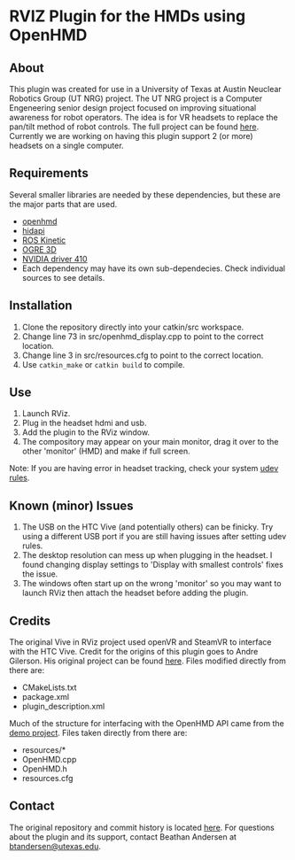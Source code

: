 # RVIZ Plugin for the HMDs using OpenHMD

## About
This plugin was created for use in a University of Texas at Austin Neuclear Robotics Group (UT NRG) project. The UT NRG project is a Computer Engeneering senior design project focused on improving situational awareness for robot operators. The idea is for VR headsets to replace the pan/tilt method of robot controls. The full project can be found [here](https://github.com/UTNuclearRoboticsPublic/ece-senior-design). Currently we are working on having this plugin support 2 (or more) headsets on a single computer.

## Requirements
Several smaller libraries are needed by these dependencies, but these are the major parts that are used.
* [openhmd](https://github.com/OpenHMD/OpenHMD)
* [hidapi](https://packages.debian.org/source/jessie/hidapi)
* [ROS Kinetic](http://wiki.ros.org/kinetic)
* [OGRE 3D](https://www.ogre3d.org/)
* [NVIDIA driver 410](https://www.nvidia.com/object/unix.html)
* Each dependency may have its own sub-dependecies. Check individual sources to see details.

## Installation
1. Clone the repository directly into your catkin/src workspace.
2. Change line 73 in src/openhmd_display.cpp to point to the correct location.
3. Change line 3 in src/resources.cfg to point to the correct location.
4. Use `catkin_make` or `catkin build` to compile.

## Use
1. Launch RViz.
2. Plug in the headset hdmi and usb.
3. Add the plugin to the RViz window.
4. The compository may appear on your main monitor, drag it over to the other 'monitor' (HMD) and make if full screen.

Note: If you are having error in headset tracking, check your system [udev rules](https://github.com/OpenHMD/OpenHMD/wiki/Udev-rules-list).

## Known (minor) Issues
1. The USB on the HTC Vive (and potentially others) can be finicky. Try using a different USB port if you are still having issues after setting udev rules.
2. The desktop resolution can mess up when plugging in the headset. I found changing display settings to 'Display with smallest controls' fixes the issue.
3. The windows often start up on the wrong 'monitor' so you may want to launch RViz then attach the headset before adding the plugin.

## Credits
The original Vive in RViz project used openVR and SteamVR to interface with the HTC Vive. Credit for the origins of this plugin goes to Andre Gilerson. His original project can be found [here](https://github.com/AndreGilerson/rviz_vive). Files modified directly from there are:
* CMakeLists.txt
* package.xml
* plugin_description.xml

Much of the structure for interfacing with the OpenHMD API came from the [demo project](https://github.com/OpenHMD/OpenHMDDemo). Files taken directly from there are:
* resources/*
* OpenHMD.cpp
* OpenHMD.h
* resources.cfg

## Contact
The original repository and commit history is located [here](https://github.com/btandersen383/rviz_openhmd). For questions about the plugin and its support, contact Beathan Andersen at btandersen@utexas.edu.
